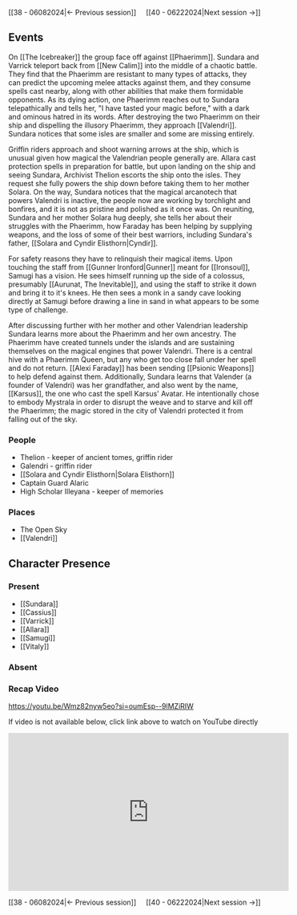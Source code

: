 [[38 - 06082024|← Previous session]] <span style="float: right;">[[40 - 06222024|Next session →]]</span>

## Events
On [[The Icebreaker]] the group face off against [[Phaerimm]]. Sundara and Varrick teleport back from [[New Calim]] into the middle of a chaotic battle. They find that the Phaerimm are resistant to many types of attacks, they can predict the upcoming melee attacks against them, and they consume spells cast nearby, along with other abilities that make them formidable opponents. As its dying action, one Phaerimm reaches out to Sundara telepathically and tells her, "I have tasted your magic before," with a dark and ominous hatred in its words. After destroying the two Phaerimm on their ship and dispelling the illusory Phaerimm, they approach [[Valendri]]. Sundara notices that some isles are smaller and some are missing entirely.

Griffin riders approach and shoot warning arrows at the ship, which is unusual given how magical the Valendrian people generally are. Allara cast protection spells in preparation for battle, but upon landing on the ship and seeing Sundara, Archivist Thelion escorts the ship onto the isles. They request she fully powers the ship down before taking them to her mother Solara. On the way, Sundara notices that the magical arcanotech that powers Valendri is inactive, the people now are working by torchlight and bonfires, and it is not as pristine and polished as it once was. On reuniting, Sundara and her mother Solara hug deeply, she tells her about their struggles with the Phaerimm, how Faraday has been helping by supplying weapons, and the loss of some of their best warriors, including Sundara's father, [[Solara and Cyndir Elisthorn|Cyndir]]. 

For safety reasons they have to relinquish their magical items. Upon touching the staff from [[Gunner Ironford|Gunner]] meant for [[Ironsoul]], Samugi has a vision. He sees himself running up the side of a colossus, presumably [[Aurunat, The Inevitable]], and using the staff to strike it down and bring it to it's knees. He then sees a monk in a sandy cave looking directly at Samugi before drawing a line in sand in what appears to be some type of challenge.

After discussing further with her mother and other Valendrian leadership Sundara learns more about the Phaerimm and her own ancestry. The Phaerimm have created tunnels under the islands and are sustaining themselves on the magical engines that power Valendri. There is a central hive with a Phaerimm Queen, but any who get too close fall under her spell and do not return. [[Alexi Faraday]] has been sending [[Psionic Weapons]] to help defend against them. Additionally, Sundara learns that Valender (a founder of Valendri) was her grandfather, and also went by the name, [[Karsus]], the one who cast the spell Karsus' Avatar. He intentionally chose to embody Mystrala in order to disrupt the weave and to starve and kill off the Phaerimm; the magic stored in the city of Valendri protected it from falling out of the sky. 

### People
- Thelion - keeper of ancient tomes, griffin rider
- Galendri - griffin rider
- [[Solara and Cyndir Elisthorn|Solara Elisthorn]]
- Captain Guard Alaric
- High Scholar Illeyana - keeper of memories

### Places 
- The Open Sky
- [[Valendri]]

## Character Presence 
### Present
- [[Sundara]] 
- [[Cassius]] 
- [[Varrick]] 
- [[Allara]] 
- [[Samugi]] 
- [[Vitaly]] 
### Absent


### Recap Video
https://youtu.be/Wmz82nyw5eo?si=oumEsp--9lMZiRIW

If video is not available below, click link above to watch on YouTube directly

<iframe width="560" height="315" src="https://www.youtube.com/embed/Wmz82nyw5eo?si=hrX9JNd35S9rUH0Q" title="YouTube video player" frameborder="0" allow="accelerometer; autoplay; clipboard-write; encrypted-media; gyroscope; picture-in-picture; web-share" referrerpolicy="strict-origin-when-cross-origin" allowfullscreen></iframe> 

[[38 - 06082024|← Previous session]] <span style="float: right;">[[40 - 06222024|Next session →]]</span>